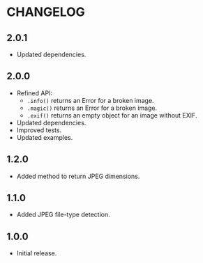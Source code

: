# CHANGELOG

## 2.0.1
- Updated dependencies.

## 2.0.0
- Refined API:
    - `.info()` returns an Error for a broken image.
    - `.magic()` returns an Error for a broken image.
    - `.exif()` returns an empty object for an image without EXIF.
- Updated dependencies.
- Improved tests.
- Updated examples.

## 1.2.0
- Added method to return JPEG dimensions.

## 1.1.0
- Added JPEG file-type detection.

## 1.0.0
- Initial release.
